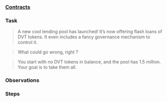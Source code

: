 ### [Contracts](https://github.com/tinchoabbate/damn-vulnerable-defi/tree/v3.0.0/contracts/selfie)
### Task

>A new cool lending pool has launched! It’s now offering flash loans of DVT tokens. It even includes a fancy governance mechanism to control it.

>What could go wrong, right ?

>You start with no DVT tokens in balance, and the pool has 1.5 million. Your goal is to take them all.

### Observations

### Steps 